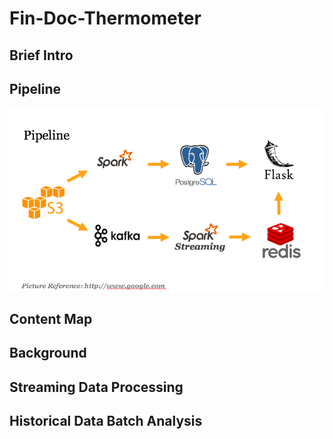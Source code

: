 # Fin-Doc-Thermometer

## Brief Intro


## Pipeline
![Pipeline Image](https://github.com/Eethen/Fin-Doc-Thermometer/blob/master/Images/Screen%20Shot%202018-07-02%20at%202.35.16%20PM.png)

## Content Map


## Background


## Streaming Data Processing


## Historical Data Batch Analysis


##
